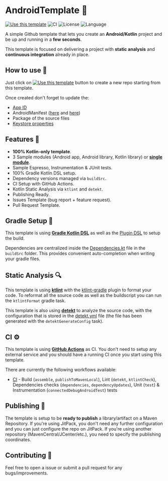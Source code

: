 # AndroidTemplate 🤖

[![Use this template](https://img.shields.io/badge/from-AndroidTemplate-brightgreen?logo=dropbox)](https://github.com/OsinniyApps/AndroidTemplate/generate) ![CI](https://github.com/OsinniyApps/AndroidTemplate/workflows/CI/badge.svg)  ![License](https://img.shields.io/github/license/OsinniyApps/AndroidTemplate.svg) ![Language](https://img.shields.io/github/languages/top/OsinniyApps/AndroidTemplate?color=blue&logo=kotlin)

A simple Github template that lets you create an **Android/Kotlin** project and be up and running in a **few seconds**. 

This template is focused on delivering a project with **static analysis** and **continuous integration** already in place.

## How to use 👣

Just click on [![Use this template](https://img.shields.io/badge/-Use%20this%20template-brightgreen)](https://github.com/OsinniyApps/AndroidTemplate/generate) button to create a new repo starting from this template.

Once created don't forget to update the:
- [App ID](buildSrc/src/main/java/Coordinates.kt)
- AndroidManifest ([here](app/src/main/AndroidManifest.xml) and [here](library-android/src/main/AndroidManifest.xml))
- Package of the source files
- [Keystore properties](keystore.properties)

## Features 🎨

- **100% Kotlin-only template**.
- 3 Sample modules (Android app, Android library, Kotlin library) or [**single module**](https://github.com/OsinniyApps/AndroidTemplate/tree/single-module).
- Sample Espresso, Instrumentation & JUnit tests.
- 100% Gradle Kotlin DSL setup.
- Dependency versions managed via `buildSrc`.
- CI Setup with GitHub Actions.
- Kotlin Static Analysis via `ktlint` and `detekt`.
- Publishing Ready.
- Issues Template (bug report + feature request).
- Pull Request Template.

## Gradle Setup 🐘

This template is using [**Gradle Kotlin DSL**](https://docs.gradle.org/current/userguide/kotlin_dsl.html) as well as the [Plugin DSL](https://docs.gradle.org/current/userguide/plugins.html#sec:plugins_block) to setup the build.

Dependencies are centralized inside the [Dependencies.kt](buildSrc/src/main/java/Dependencies.kt) file in the `buildSrc` folder. This provides convenient auto-completion when writing your gradle files.

## Static Analysis 🔍

This template is using [**ktlint**](https://github.com/pinterest/ktlint) with the [ktlint-gradle](https://github.com/jlleitschuh/ktlint-gradle) plugin to format your code. To reformat all the source code as well as the buildscript you can run the `ktlintFormat` gradle task.

This template is also using [**detekt**](https://github.com/detekt/detekt) to analyze the source code, with the configuration that is stored in the [detekt.yml](config/detekt/detekt.yml) file (the file has been generated with the `detektGenerateConfig` task).

## CI ⚙️

This template is using [**GitHub Actions**](https://github.com/OsinniyApps/AndroidTemplate/actions) as CI. You don't need to setup any external service and you should have a running CI once you start using this template.

There are currently the following workflows available:
- [CI](.github/workflows/ci.yaml) - Build (`assemble`, `publishToMavenLocal`), Lint (`detekt`, `ktlintCheck`), Dependencies checks (`dependencies`, `dependencyUpdates`), Unit (`test`) & Instrumentation (`connectedDebugAndroidTest`) tests

## Publishing 🚀

The template is setup to be **ready to publish** a library/artifact on a Maven Repository. If you're using JitPack, you don't need any further configuration and you can just configure the repo on JitPack. If you're using another repository (MavenCentral/JCenter/etc.), you need to specify the publishing coordinates.

## Contributing 🤝

Feel free to open a issue or submit a pull request for any bugs/improvements.

